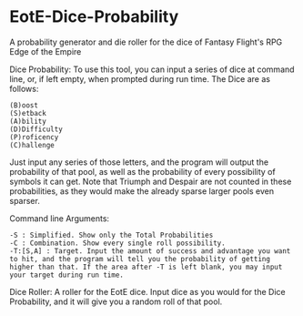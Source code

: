 EotE-Dice-Probability
=====================

A probability generator and die roller for the dice of Fantasy Flight's RPG Edge of the Empire

Dice Probability:
  To use this tool, you can input a series of dice at command line, or, if left empty, when prompted during run time. 
  The Dice are as follows:

    (B)oost
    (S)etback
    (A)bility
    (D)Difficulty
    (P)roficency
    (C)hallenge

Just input any series of those letters, and the program will output the probability of that pool, as well as the probability of every possibility of symbols it can get. Note that Triumph and Despair are not counted in these probabilities, as they would make the already sparse larger pools even sparser.

Command line Arguments:

    -S : Simplified. Show only the Total Probabilities
    -C : Combination. Show every single roll possibility.
    -T:[S,A] : Target. Input the amount of success and advantage you want to hit, and the program will tell you the probability of getting higher than that. If the area after -T is left blank, you may input your target during run time.

Dice Roller:
  A roller for the EotE dice. Input dice as you would for the Dice Probability, and it will give you a random roll of that pool.
